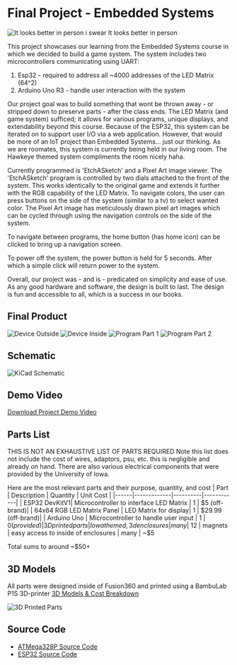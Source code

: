 # Final Project - Embedded Systems
![It looks better in person i swear](img/product.png)
It looks better in person 

This project showcases our learning from the Embedded Systems course in which we decided to build a game system. The system includes two microcontrollers communicating using UART:
1. Esp32 - required to address all ~4000 addresses of the LED Matrix (64^2)
2. Arduino Uno R3 - handle user interaction with the system

Our project goal was to build something that wont be thrown away - or stripped down to preserve parts - after the class ends. The LED Matrix (and game system) sufficed; it allows for various programs, unique displays, and extendability beyond this course. Because of the ESP32, this system can be iterated on to support user I/O via a web application. However, that would be more of an IoT project than Embedded Systems... just our thinking. As we are roomates, this system is currently being held in our living room. The Hawkeye themed system compliments the room nicely haha.

Currently programmed is 'EtchASketch' and a Pixel Art image viewer. The 'EtchASketch' program is controlled by two dials attached to the front of the system. This works identically to the original game and extends it further with the RGB capability of the LED Matrix. To navigate colors, the user can press buttons on the side of the system (similar to a tv) to select wanted color.
The Pixel Art image has meticulously drawn pixel art images which can be cycled through using the navigation controls on the side of the system.

To navigate between programs, the home button (has home icon) can be clicked to bring up a navigation screen. 

To power off the system, the power button is held for 5 seconds. After which a simple click will return power to the system.

Overall, our project was - and is - predicated on simplicity and ease of use. As any good hardware and software, the design is built to last. The design is fun and accessible to all, which is a success in our books.

## Final Product
![Device Outside](img/Device_outside.png)
![Device Inside](img/Device_inside.png)
![Program Part 1](img/Program_pt1.png)
![Program Part 2](img/Program_pt2.png)


## Schematic
![KiCad Schematic](img/Final_Schematic.png)

## Demo Video
[Download Project Demo Video](project_report/project_video.MOV)

## Parts List
THIS IS NOT AN EXHAUSTIVE LIST OF PARTS REQUIRED
Note this list does not include the cost of wires, adaptors, psu, etc. this is negligible and already on hand.
There are also various electrical components that were provided by the University of Iowa.

Here are the most relevant parts and their purpose, quantity, and cost
| Part | Description | Quantity | Unit Cost |
|------|-------------|----------|------------|
| ESP32 DevKitV1| Microcontroller to interface LED Matrix | 1 | $5 (off-brand)|
| 64x64 RGB LED Matrix Panel | LED Matrix for display| 1 | $29.99 (off-brand)|
| Arduino Uno | Microcontroller to handle user input | 1 | $0 (provided)
| 3D printed parts | Iowa themed, 3d enclosures | many | ~$12
| magnets | easy access to inside of enclosures | many | ~$5

Total sums to around ~$50+

## 3D Models
All parts were designed inside of Fusion360 and printed using a BambuLab P1S 3D-printer
[3D Models & Cost Breakdown](./3d_models/README.md)

![3D Printed Parts](img/printed_parts.png)

## Source Code
* [ATMega328P Source Code](./src/ATMega328P/README.md)
* [ESP32 Source Code](./src/ESP32/README.md)